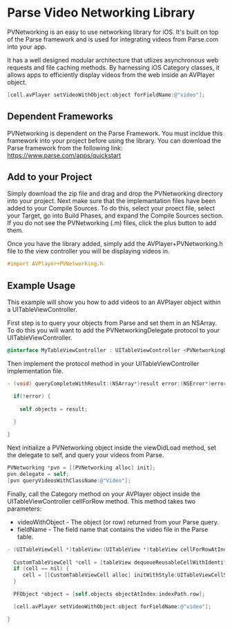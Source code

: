 Parse Video Networking Library
============

PVNetworking is an easy to use networking library for iOS.  It's built on top of the Parse framework and is used for
integrating videos from Parse.com into your app.  

It has a well designed modular architecture that utlizes asynchronous web requests and file caching methods.  By harnessing
iOS Category classes, it allows apps to efficiently display videos from the web inside an AVPlayer object.

```objective-c
[cell.avPlayer setVideoWithObject:object forFieldName:@"video"];
```

## Dependent Frameworks
PVNetworking is dependent on the Parse Framework.  You must incldue this framework into your project before using the library.
You can download the Parse framework from the following link:  https://www.parse.com/apps/quickstart

## Add to your Project
Simply download the zip file and drag and drop the PVNetworking directory into your project.  Next make sure that the 
implemantation files have been added to your Compile Sources.  To do this, select your proect file, select your Target, 
go into Build Phases, and expand the Compile Sources section.  If you do not see the PVNetworking (.m) files, click the 
plus button to add them.

Once you have the library added, simply add the AVPlayer+PVNetworking.h file to the view controller you will be displaying
videos in.  

```objective-c
#import AVPlayer+PVNetworking.h
```

## Example Usage
This example will show you how to add videos to an AVPlayer object within a UITableViewController.  

First step is to query your objects from Parse and set them in an NSArray.  To do this you will want to add the 
PVNetworkingDelegate protocol to your UITableViewController.

```objective-c
@interface MyTableViewController : UITableViewController <PVNetworkingDelegate>
```

Then implement the protocol method in your UITableViewController implementation file. 

```objective-c
- (void) queryCompleteWithResult:(NSArray*)result error:(NSError*)error {

  if(!error) {
  
    self.objects = result;

  }
  
}
```

Next initialize a PVNetworking object inside the viewDidLoad method, set the delegate to self, and query your videos
from Parse.

```objective-c
PVNetworking *pvn = [[PVNetworking alloc] init];
pvn.delegate = self;
[pvn queryVideosWithClassName:@"Video"];
```

Finally, call the Category method on your AVPlayer object inside the UITableViewController cellForRow method.  This method
takes two parameters:  
  - videoWithObject - The object (or row) returned from your Parse query.
  - fieldName - The field name that contains the video file in the Parse table.

```objective-c
- (UITableViewCell *)tableView:(UITableView *)tableView cellForRowAtIndexPath:(NSIndexPath *)indexPath {
  
  CustomTableViewCell *cell = [tableView dequeueReusableCellWithIdentifier:CellIdentifier]; 
  if (cell == nil) {
     cell = [[CustomTableViewCell alloc] initWithStyle:UITableViewCellStyleDefault reuseIdentifier:CellIdentifier];
  }

  PFObject *object = [self.objects objectAtIndex:indexPath.row];

  [cell.avPlayer setVideoWithObject:object forFieldName:@"video"];

}
```



